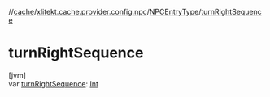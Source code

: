 //[cache](../../../index.md)/[xlitekt.cache.provider.config.npc](../index.md)/[NPCEntryType](index.md)/[turnRightSequence](turn-right-sequence.md)

# turnRightSequence

[jvm]\
var [turnRightSequence](turn-right-sequence.md): [Int](https://kotlinlang.org/api/latest/jvm/stdlib/kotlin/-int/index.html)
